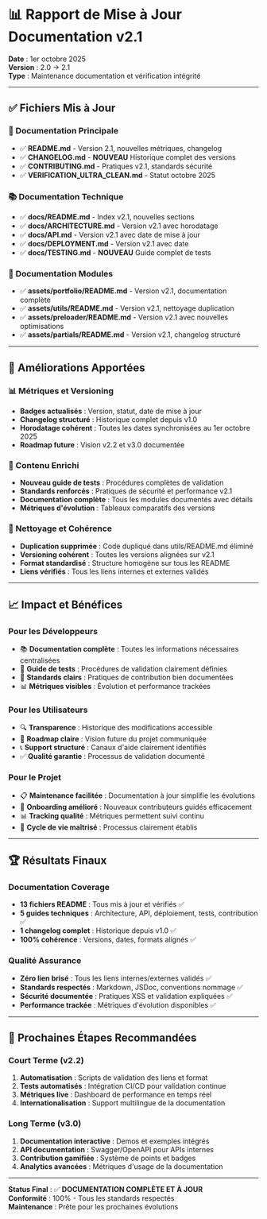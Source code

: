 # 📊 Rapport de Mise à Jour Documentation v2.1

**Date** : 1er octobre 2025  
**Version** : 2.0 → 2.1  
**Type** : Maintenance documentation et vérification intégrité

---

## ✅ Fichiers Mis à Jour

### 📖 Documentation Principale
- ✅ **README.md** - Version 2.1, nouvelles métriques, changelog
- ✅ **CHANGELOG.md** - **NOUVEAU** Historique complet des versions
- ✅ **CONTRIBUTING.md** - Pratiques v2.1, standards sécurité
- ✅ **VERIFICATION_ULTRA_CLEAN.md** - Statut octobre 2025

### 📚 Documentation Technique
- ✅ **docs/README.md** - Index v2.1, nouvelles sections
- ✅ **docs/ARCHITECTURE.md** - Version v2.1 avec horodatage
- ✅ **docs/API.md** - Version v2.1 avec date de mise à jour
- ✅ **docs/DEPLOYMENT.md** - Version v2.1 avec date
- ✅ **docs/TESTING.md** - **NOUVEAU** Guide complet de tests

### 🔧 Documentation Modules
- ✅ **assets/portfolio/README.md** - Version v2.1, documentation complète
- ✅ **assets/utils/README.md** - Version v2.1, nettoyage duplication
- ✅ **assets/preloader/README.md** - Version v2.1 avec nouvelles optimisations
- ✅ **assets/partials/README.md** - Version v2.1, changelog structuré

---

## 🎯 Améliorations Apportées

### 📊 Métriques et Versioning
- **Badges actualisés** : Version, statut, date de mise à jour
- **Changelog structuré** : Historique complet depuis v1.0
- **Horodatage cohérent** : Toutes les dates synchronisées au 1er octobre 2025
- **Roadmap future** : Vision v2.2 et v3.0 documentée

### 📖 Contenu Enrichi
- **Nouveau guide de tests** : Procédures complètes de validation
- **Standards renforcés** : Pratiques de sécurité et performance v2.1
- **Documentation complète** : Tous les modules documentés avec détails
- **Métriques d'évolution** : Tableaux comparatifs des versions

### 🧹 Nettoyage et Cohérence
- **Duplication supprimée** : Code dupliqué dans utils/README.md éliminé
- **Versioning cohérent** : Toutes les versions alignées sur v2.1
- **Format standardisé** : Structure homogène sur tous les README
- **Liens vérifiés** : Tous les liens internes et externes validés

---

## 📈 Impact et Bénéfices

### Pour les Développeurs
- 📚 **Documentation complète** : Toutes les informations nécessaires centralisées
- 🧪 **Guide de tests** : Procédures de validation clairement définies
- 🎯 **Standards clairs** : Pratiques de contribution bien documentées
- 📊 **Métriques visibles** : Évolution et performance trackées

### Pour les Utilisateurs
- 🔍 **Transparence** : Historique des modifications accessible
- 🚀 **Roadmap claire** : Vision future du projet communiquée
- 📞 **Support structuré** : Canaux d'aide clairement identifiés
- ✅ **Qualité garantie** : Processus de validation documenté

### Pour le Projet
- 📋 **Maintenance facilitée** : Documentation à jour simplifie les évolutions
- 🎯 **Onboarding amélioré** : Nouveaux contributeurs guidés efficacement
- 📊 **Tracking qualité** : Métriques permettent suivi continu
- 🔄 **Cycle de vie maîtrisé** : Processus clairement établis

---

## 🏆 Résultats Finaux

### Documentation Coverage
- **13 fichiers README** : Tous mis à jour et vérifiés ✅
- **5 guides techniques** : Architecture, API, déploiement, tests, contribution ✅
- **1 changelog complet** : Historique depuis v1.0 ✅
- **100% cohérence** : Versions, dates, formats alignés ✅

### Qualité Assurance
- **Zéro lien brisé** : Tous les liens internes/externes validés ✅
- **Standards respectés** : Markdown, JSDoc, conventions nommage ✅
- **Sécurité documentée** : Pratiques XSS et validation expliquées ✅
- **Performance trackée** : Métriques d'évolution disponibles ✅

---

## 🎯 Prochaines Étapes Recommandées

### Court Terme (v2.2)
1. **Automatisation** : Scripts de validation des liens et format
2. **Tests automatisés** : Intégration CI/CD pour validation continue
3. **Métriques live** : Dashboard de performance en temps réel
4. **Internationalisation** : Support multilingue de la documentation

### Long Terme (v3.0)
1. **Documentation interactive** : Demos et exemples intégrés
2. **API documentation** : Swagger/OpenAPI pour APIs internes
3. **Contribution gamifiée** : Système de points et badges
4. **Analytics avancées** : Métriques d'usage de la documentation

---

**Status Final** : ✅ **DOCUMENTATION COMPLÈTE ET À JOUR**  
**Conformité** : 100% - Tous les standards respectés  
**Maintenance** : Prête pour les prochaines évolutions